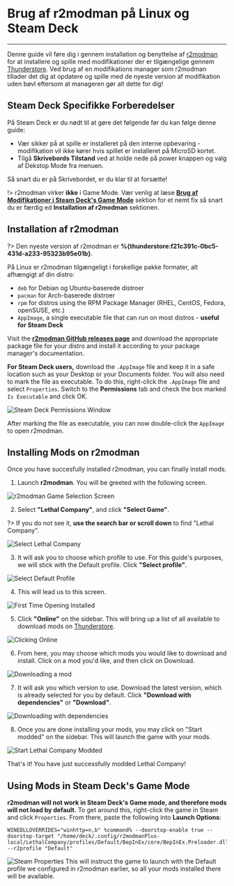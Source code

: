 # Brug af r2modman på Linux og Steam Deck

***

Denne guide vil føre dig i gennem installation og benyttelse af [r2modman](https://github.com/ebkr/r2modmanPlus/releases/latest/) for at installere og spille med modifikationer der er tilgængelige gennem [Thunderstore](https://thunderstore.io/c/lethal-company/). Ved brug af en modifikations manager som r2modman tillader det dig at opdatere og spille med de nyeste version af modifikation uden bøvl eftersom at manageren gør alt dette for dig!

## Steam Deck Specifikke Forberedelser

På Steam Deck er du nødt til at gøre det følgende før du kan følge denne guide:

- Vær sikker på at spille er installeret på den interne opbevaring - modifikation vil ikke kører hvis spillet er installeret på MicroSD kortet.
- Tilgå **Skrivebords Tilstand** ved at holde nede på power knappen og valg af Dekstop Mode fra menuen.

Så snart du er på Skrivebordet, er du klar til at forsætte!

!> r2modman virker **ikke** i Game Mode. Vær venlig at læse [**Brug af Modifikationer i Steam Deck's Game Mode**](installing-r2modman-linux?id=using-mods-in-steam-decks-game-mode) sektion for et nemt fix så snart du er færdig ed **Installation af r2modman** sektionen.

## Installation af r2modman

?> Den nyeste version af r2modman er **%{thunderstore:f21c391c-0bc5-431d-a233-95323b95e01b}**.

På Linux er r2modman tilgængeligt i forskellige pakke formater, alt afhængigt af din distro:

- `deb` for Debian og Ubuntu-baserede distroer
- `pacman` for Arch-baserede distroer
- `rpm` for distros using the RPM Package Manager (RHEL, CentOS, Fedora, openSUSE, etc.)
- `AppImage`, a single executable file that can run on most distros - **useful for Steam Deck**

Visit the [**r2modman GitHub releases page**](https://github.com/ebkr/r2modmanPlus/releases/latest/) and download the appropriate package file for your distro and install it according to your package manager's documentation.

**For Steam Deck users,** download the `.AppImage` file and keep it in a safe location such as your Desktop or your Documents folder. You will also need to mark the file as executable. To do this, right-click the `.AppImage` file and select `Properties`. Switch to the **Permissions** tab and check the box marked `Is Executable` and click OK.

![Steam Deck Permissions Window](../docs/files/r2modman-linux/appimageproperties.png)

After marking the file as executable, you can now double-click the `AppImage` to open r2modman.

## Installing Mods on r2modman

Once you have succesfully installed r2modman, you can finally install mods.

1. Launch **r2modman**. You will be greeted with the following screen.

![r2modman Game Selection Screen](../docs/files/r2modman-install/gameselection.png)

2. Select **"Lethal Company"**, and click **"Select Game"**.

?> If you do not see it, **use the search bar or scroll down** to find "Lethal Company".

![Select Lethal Company](../docs/files/r2modman-install/selectlc.png)

3. It will ask you to choose which profile to use. For this guide's purposes, we will stick with the Default profile. Click **"Select profile"**.

![Select Default Profile](../docs/files/r2modman-install/profileselect.png)

4. This will lead us to this screen.

![First Time Opening Installed](../docs/files/r2modman-install/firsttimeinstall.png)

5. Click **"Online"** on the sidebar. This will bring up a list of all available to download mods on [Thunderstore](https://thunderstore.io/c/lethal-company/).

![Clicking Online](../docs/files/r2modman-install/selectonline.png)

6. From here, you may choose which mods you would like to download and install. Click on a mod you'd like, and then click on Download.

![Downloading a mod](../docs/files/r2modman-install/download.png)

7. It will ask you which version to use. Download the latest version, which is already selected for you by default. Click **"Download with dependencies"** or **"Download"**.

![Downloading with dependencies](../docs/files/r2modman-install/downloadlatest.png)

8. Once you are done installing your mods, you may click on "Start modded" on the sidebar. This will launch the game with your mods.

![Start Lethal Company Modded](../docs/files/r2modman-install/startmodded.png)

That's it! You have just successfully modded Lethal Company!

## Using Mods in Steam Deck's Game Mode

**r2modman will not work in Steam Deck's Game mode, and therefore mods will not load by default.** To get around this, right-click the game in Steam and click `Properties`. From there, paste the following into **Launch Options**:

```
WINEDLLOVERRIDES="winhttp=n,b" %command% --doorstop-enable true --doorstop-target "/home/deck/.config/r2modmanPlus-local/LethalCompany/profiles/Default/BepInEx/core/BepInEx.Preloader.dll" --r2profile "Default"
```

![Steam Properties](../docs/files/r2modman-linux/steamproperties.png)
This will instruct the game to launch with the Default profile we configured in r2modman earlier, so all your mods installed there will be available.
